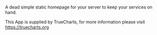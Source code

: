 A dead simple static homepage for your server to keep your services on hand.

This App is supplied by TrueCharts, for more information please visit https://truecharts.org

